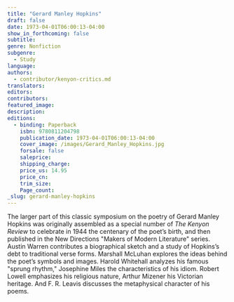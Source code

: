 ```yaml
---
title: "Gerard Manley Hopkins"
draft: false
date: 1973-04-01T06:00:13-04:00
show_in_forthcoming: false
subtitle:
genre: Nonfiction
subgenre:
  - Study
language:
authors:
  - contributor/kenyon-critics.md
translators:
editors:
contributors:
featured_image:
description:
editions:
  - binding: Paperback
    isbn: 9780811204798
    publication_date: 1973-04-01T06:00:13-04:00
    cover_image: /images/Gerard_Manley_Hopkins.jpg
    forsale: false
    saleprice:
    shipping_charge:
    price_us: 14.95
    price_cn:
    trim_size:
    Page_count:
_slug: gerard-manley-hopkins
---
```


The larger part of this classic symposium on the poetry of Gerard Manley Hopkins was originally assembled as a special number of _The Kenyon Review_ to celebrate in 1944 the centenary of the poet’s birth, and then published in the New Directions "Makers of Modern Literature" series. Austin Warren contributes a biographical sketch and a study of Hopkins’s debt to traditional verse forms. Marshall McLuhan explores the ideas behind the poet’s symbols and images. Harold Whitehall analyzes his famous "sprung rhythm," Josephine Miles the characteristics of his idiom. Robert Lowell emphasizes his religious nature, Arthur Mizener his Victorian heritage. And F. R. Leavis discusses the metaphysical character of his poems.

